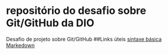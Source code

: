 # repositório do desafio sobre Git/GitHub da DIO
Desafio de projeto sobre Git/GitHub
##Links úteis
[sintaxe básica Markedown](https://www.markdownguide.org/basic-syntax/)
